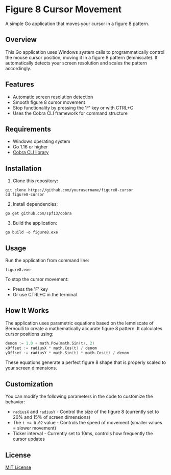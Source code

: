# Figure 8 Cursor Movement

A simple Go application that moves your cursor in a figure 8 pattern.

## Overview

This Go application uses Windows system calls to programmatically control the mouse cursor position, moving it in a figure 8 pattern (lemniscate). It automatically detects your screen resolution and scales the pattern accordingly.

## Features

- Automatic screen resolution detection
- Smooth figure 8 cursor movement
- Stop functionality by pressing the 'F' key or with CTRL+C
- Uses the Cobra CLI framework for command structure

## Requirements

- Windows operating system
- Go 1.16 or higher
- [Cobra CLI library](https://github.com/spf13/cobra)

## Installation

1. Clone this repository:

```
git clone https://github.com/yourusername/figure8-cursor
cd figure8-cursor
```

2. Install dependencies:

```
go get github.com/spf13/cobra
```

3. Build the application:

```
go build -o figure8.exe
```

## Usage

Run the application from command line:

```
figure8.exe
```

To stop the cursor movement:
- Press the 'F' key
- Or use CTRL+C in the terminal

## How It Works

The application uses parametric equations based on the lemniscate of Bernoulli to create a mathematically accurate figure 8 pattern. It calculates cursor positions using:

```go
denom := 1.0 + math.Pow(math.Sin(t), 2)
xOffset := radiusX * math.Cos(t) / denom
yOffset := radiusY * math.Sin(t) * math.Cos(t) / denom
```

These equations generate a perfect figure 8 shape that is properly scaled to your screen dimensions.

## Customization

You can modify the following parameters in the code to customize the behavior:

- `radiusX` and `radiusY` - Control the size of the figure 8 (currently set to 20% and 15% of screen dimensions)
- The `t += 0.02` value - Controls the speed of movement (smaller values = slower movement)
- Ticker interval - Currently set to 10ms, controls how frequently the cursor updates

## License

[MIT License](LICENSE)